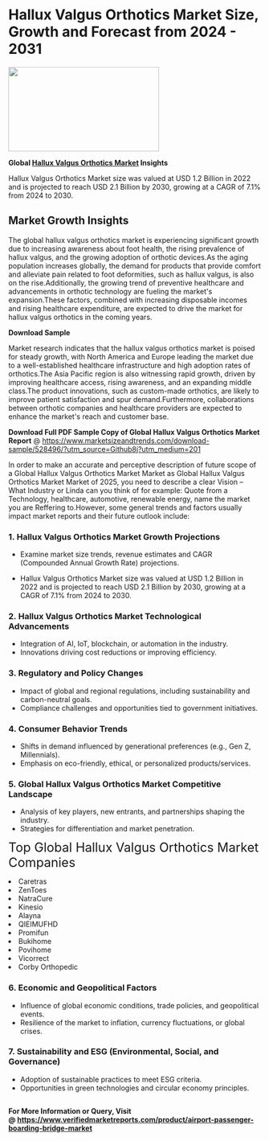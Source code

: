 <H1>Hallux Valgus Orthotics Market Size, Growth and Forecast from 2024 - 2031</H1><img class="aligncenter size-medium wp-image-584254" src="https://thirdeyenews.in/wp-content/uploads/2024/09/Global-Market-Research-300x168.jpeg" alt="" width="300" height="168" /><p><strong>Global&nbsp;<a href="https://www.marketsizeandtrends.com/download-sample/528496/?utm_source=Github8j?utm_medium=201">Hallux Valgus Orthotics Market</a> Insights</strong></p><p>Hallux Valgus Orthotics Market size was valued at USD 1.2 Billion in 2022 and is projected to reach USD 2.1 Billion by 2030, growing at a CAGR of 7.1% from 2024 to 2030.</p><p><h2>Market Growth Insights</h2> <p>The global hallux valgus orthotics market is experiencing significant growth due to increasing awareness about foot health, the rising prevalence of hallux valgus, and the growing adoption of orthotic devices.As the aging population increases globally, the demand for products that provide comfort and alleviate pain related to foot deformities, such as hallux valgus, is also on the rise.Additionally, the growing trend of preventive healthcare and advancements in orthotic technology are fueling the market's expansion.These factors, combined with increasing disposable incomes and rising healthcare expenditure, are expected to drive the market for hallux valgus orthotics in the coming years.</p> <p><strong>Download Sample</strong></p> <p>Market research indicates that the hallux valgus orthotics market is poised for steady growth, with North America and Europe leading the market due to a well-established healthcare infrastructure and high adoption rates of orthotics.The Asia Pacific region is also witnessing rapid growth, driven by improving healthcare access, rising awareness, and an expanding middle class.The product innovations, such as custom-made orthotics, are likely to improve patient satisfaction and spur demand.Furthermore, collaborations between orthotic companies and healthcare providers are expected to enhance the market's reach and customer base.</p> <p><span class=""><strong>Download Full PDF Sample Copy of Global Hallux Valgus Orthotics Market Report</strong> @ <a href="https://www.marketsizeandtrends.com/download-sample/528496/?utm_source=Github8j?utm_medium=201" target="_blank">https://www.marketsizeandtrends.com/download-sample/528496/?utm_source=Github8j?utm_medium=201</a></span></p><p>In order to make an accurate and perceptive description of future scope of a Global&nbsp;Hallux Valgus Orthotics Market Market as Global&nbsp;Hallux Valgus Orthotics Market Market of 2025, you need to describe a clear Vision &ndash; What Industry or Linda can you think of for example: Quote from a Technology, healthcare, automotive, renewable energy, name the market you are Reffering to.However, some general trends and factors usually impact market reports and their future outlook include:</p><h3>1.&nbsp;<strong>Hallux Valgus Orthotics Market Growth Projections</strong></h3><ul><li>Examine market size trends, revenue estimates and CAGR (Compounded Annual Growth Rate) projections.</li><li><p>Hallux Valgus Orthotics Market size was valued at USD 1.2 Billion in 2022 and is projected to reach USD 2.1 Billion by 2030, growing at a CAGR of 7.1% from 2024 to 2030.</p></li></ul><h3>2.&nbsp;<strong>Hallux Valgus Orthotics Market Technological Advancements</strong></h3><ul><li>Integration of AI, IoT, blockchain, or automation in the industry.</li><li>Innovations driving cost reductions or improving efficiency.</li></ul><h3>3.&nbsp;<strong>Regulatory and Policy Changes</strong></h3><ul><li>Impact of global and regional regulations, including sustainability and carbon-neutral goals.</li><li>Compliance challenges and opportunities tied to government initiatives.</li></ul><h3>4.&nbsp;<strong>Consumer Behavior Trends</strong></h3><ul><li>Shifts in demand influenced by generational preferences (e.g., Gen Z, Millennials).</li><li>Emphasis on eco-friendly, ethical, or personalized products/services.</li></ul><h3>5.&nbsp;<strong>Global Hallux Valgus Orthotics Market Competitive Landscape</strong></h3><ul><li>Analysis of key players, new entrants, and partnerships shaping the industry.</li><li>Strategies for differentiation and market penetration.</li></ul><p data-pm-slice="1 1 []"><span style="color: inherit; font-family: inherit; font-size: 25px;">Top Global Hallux Valgus Orthotics Market Companies</span></p><div class="" data-test-id=""><p><li>Caretras</li><li> ZenToes</li><li> NatraCure</li><li> Kinesio</li><li> Alayna</li><li> QIEIMUFHD</li><li> Promifun</li><li> Bukihome</li><li> Povihome</li><li> Vicorrect</li><li> Corby Orthopedic</li></p></div><h3>6.&nbsp;<strong>Economic and Geopolitical Factors</strong></h3><ul><li>Influence of global economic conditions, trade policies, and geopolitical events.</li><li>Resilience of the market to inflation, currency fluctuations, or global crises.</li></ul><h3>7.&nbsp;<strong>Sustainability and ESG (Environmental, Social, and Governance)</strong></h3><ul><li>Adoption of sustainable practices to meet ESG criteria.</li><li>Opportunities in green technologies and circular economy principles.</li></ul><h2><strong style="font-size: 14px;">For More Information or Query, Visit @&nbsp;</strong><a style="background-color: #ffffff; font-size: 14px;" href="https://www.marketsizeandtrends.com/report/hallux-valgus-orthotics-market/" target="_blank">https://www.verifiedmarketreports.com/product/airport-passenger-boarding-bridge-market</a></h2>